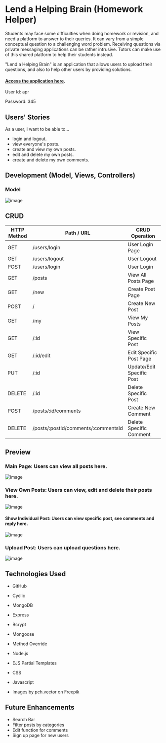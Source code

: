 # Lend a Helping Brain (Homework Helper)

Students may face some difficulties when doing homework or revision, and need a platform to answer to their queries. It can vary from a simple conceptual question to a challenging word problem. Receiving questions via private messaging applications can be rather intrusive. Tutors can make use of this shared platform to help their students instead. 

"Lend a Helping Brain" is an application that allows users to upload their questions, and also to help other users by providing solutions. 

#### <a href="https://lend-a-helping-brain.cyclic.app/">Access the application here</a>. 

User Id: apr

Password: 345

## Users' Stories

As a user, I want to be able to...
* login and logout.
* view everyone's posts.
* create and view my own posts.
* edit and delete my own posts. 
* create and delete my own comments. 

## Development (Model, Views, Controllers)

### Model 
![image](https://user-images.githubusercontent.com/114375385/225783448-ba50c952-7322-437d-b25e-70799bc7215e.png)

## CRUD
| HTTP Method | Path / URL | CRUD Operation  | 
| ------------- | ------------- | ------------- |
| GET  | /users/login  | User Login Page |
| GET | /users/logout  | User Logout |
| POST  | /users/login | User Login |
| GET  | /posts | View All Posts Page |
| GET  | /new | Create Post Page |
| POST  | / | Create New Post |
| GET  | /my | View My Posts |
| GET  | /:id | View Specific Post |
| GET  | /:id/edit | Edit Specific Post Page |
| PUT  | /:id | Update/Edit Specific Post |
| DELETE | /:id | Delete Specific Post |
| POST | /posts/:id/comments | Create New Comment |
| DELETE | /posts/:postId/comments/:commentsId | Delete Specific Comment |

## Preview

### Main Page: Users can view all posts here.

![image](https://user-images.githubusercontent.com/114375385/225773900-27e21d59-ff94-4bae-85b8-d77d183b40cf.png)

### View Own Posts: Users can view, edit and delete their posts here.

![image](https://user-images.githubusercontent.com/114375385/225774004-5a722a67-0f7f-4823-a58d-5b8b171ca806.png)

#### Show Individual Post: Users can view specific post, see comments and reply here. 
![image](https://user-images.githubusercontent.com/114375385/225774035-d12d443a-c0d2-4b63-b0d2-f74af75b8ed8.png)

### Upload Post: Users can upload questions here.
![image](https://user-images.githubusercontent.com/114375385/225774223-59972e86-f59a-479c-b405-7a4e7c5f5ce7.png)

## Technologies Used
* GitHub 
* Cyclic 
* MongoDB 
* Express 
* Bcrypt
* Mongoose
* Method Override
* Node.js
* EJS Partial Templates
* CSS
* Javascript

* Images by pch.vector on Freepik

## Future Enhancements
* Search Bar
* Filter posts by categories
* Edit function for comments
* Sign up page for new users

